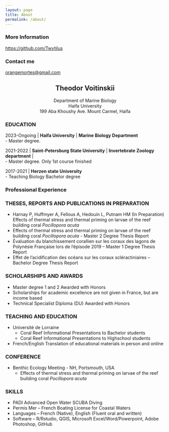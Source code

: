 ```yaml
---
layout: page
title: About
permalink: /about/
---
```


 
 

### More Information

https://github.com/Twytilus

### Contact me

orangemortes@gmail.com


## <center>Theodor Voitinskii</center>
<center>Department of Marine Biology</center>
<center>Haifa University</center>
<center>199 Aba Khoushy Ave. Mount Carmel, Haifa</center>


### EDUCATION
2023-Ongoing | **Haifa University** | **Marine Biology Department**   
    - Master degree. 	   
		
2021-2022 | **Saint-Petersburg State University** | **Invertebrate Zoology department** |  
	- Master degree. Only 1st course finished
		
2017-2021 | **Herzen state University**   
    - Teaching Biology Bachelor degree  

### Professional Experience


### THESES, REPORTS AND PUBLICATIONS IN PREPARATION
- Harnay P, Huffmyer A, Fellous A, Hedouin L, Putnam HM (In Preparation) Effects of thermal stress and thermal priming on larvae of the reef building coral *Pocillopora acuta*   
- Effects of thermal stress and thermal priming on larvae of the reef building coral *Pocillopora acuta* - Master 2 Degree Thesis Report   
- Évaluation du blanchissement corallien sur les coraux des lagons de Polynésie Française lors de l’épisode 2019 – Master 1 Degree Thesis Report   
- Effet de l’acidification des océans sur les coraux scléractiniaires – Bachelor Degree Thesis Report   
	   
### SCHOLARSHIPS AND AWARDS
- Master degree 1 and 2 Awarded with Honors   
- Scholarships for academic excellence are not given in France, but are income based   
- Technical Specialist Diploma (DU) Awarded with Honors   

### TEACHING AND EDUCATION
- Université de Lorraine 
	- Coral Reef Informational Presentations to Bachelor students   
	- Coral Reef Informational Presentations to Highschool students 
- French/English Translation of educational materials in person and online   

### CONFERENCE
- Benthic Ecology Meeting - NH, Portsmouth, USA 
	- Effects of thermal stress and thermal priming on larvae of the reef 	  building coral *Pocillopora acuta*

### SKILLS 
- PADI Advanced Open Water SCUBA Diving
- Permis Mer – French Boating License for Coastal Waters
- Languages – French (Native), English (Fluent oral and written)
- Software – R/Rstudio, QGIS, Microsoft Excel/Word/Powerpoint, Adobe Photoshop, GitHub


